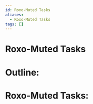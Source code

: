 ```yaml
---
id: Roxo-Muted Tasks
aliases:
  - Roxo-Muted Tasks
tags: []
---
```


# Roxo-Muted Tasks

# Outline:


# Roxo-Muted Tasks:




